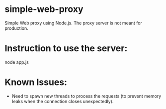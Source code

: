 simple-web-proxy
================

Simple Web proxy using Node.js. The proxy server is not meant for production. 



Instruction to use the server:
=============================

node app.js


Known Issues:
=============

- Need to spawn new threads to process the requests (to prevent memory leaks when the connection closes unexpectedly).
